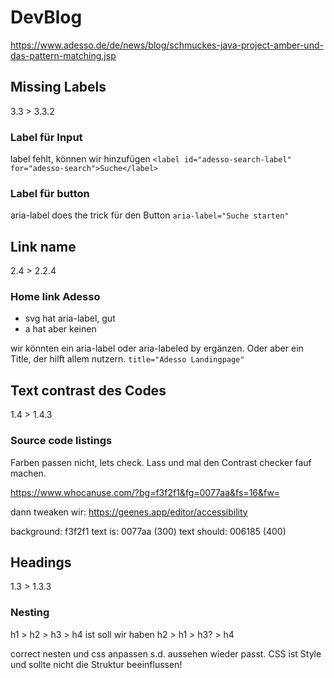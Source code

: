 # DevBlog

https://www.adesso.de/de/news/blog/schmuckes-java-project-amber-und-das-pattern-matching.jsp

## Missing Labels

3.3 > 3.3.2

### Label für Input

label fehlt, können wir hinzufügen `<label id="adesso-search-label" for="adesso-search">Suche</label>`

### Label für button

aria-label does the trick für den Button `aria-label="Suche starten"`

## Link name

2.4 > 2.2.4

### Home link Adesso

* svg hat aria-label, gut
* a hat aber keinen

wir könnten ein aria-label oder aria-labeled by ergänzen.
Oder aber ein Title, der hilft allem nutzern.
`title="Adesso Landingpage"`

## Text contrast des Codes

1.4 > 1.4.3

### Source code listings

Farben passen nicht, lets check. Lass und mal den Contrast checker fauf machen.

https://www.whocanuse.com/?bg=f3f2f1&fg=0077aa&fs=16&fw=

dann tweaken wir: https://geenes.app/editor/accessibility

background: f3f2f1
text is: 0077aa (300)
text should: 006185 (400)

## Headings

1.3 > 1.3.3

### Nesting

h1 > h2 > h3 > h4 ist soll
wir haben h2 > h1 > h3? > h4

correct nesten und css anpassen s.d. aussehen wieder passt.
CSS ist Style und sollte nicht die Struktur beeinflussen!
